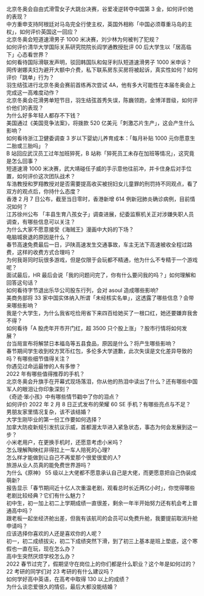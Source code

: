 北京冬奥会自由式滑雪女子大跳台决赛，谷爱凌逆转夺中国第 3 金，如何评价她的表现？  
中方重申支持阿根廷对马岛完全行使主权，英国外相称「中国必须尊重马岛的主权」，如何评价英国这一回应？  
北京冬奥会短道速滑男子 1000 米决赛，刘少林为何被判了犯规？  
如何评价清华大学国际关系研究院院长阎学通教授批评 00 后大学生以「居高临下」心态看世界？  
如何看待国际滑联发声明，驳回韩国队和匈牙利队短道速滑男子 1000 米申诉？  
网传谢娜夫妇为避开大额中介费，私下联系房东买房将被起诉，真实性如何？如何评价「跳单」行为？  
羽生结弦进行北京冬奥会赛前首练再次尝试 4A，他有多大可能性在本届冬奥会上完成这一高难度动作？  
北京冬奥会花滑男单短节目，羽生结弦首秀失误，陈巍领跑，金博洋晋级，如何评价他们的表现？  
为什么好多年轻人都存不下钱？  
美国通过《美国竞争法案》，将拨款 520 亿美元「刺激芯片生产」，这会产生什么影响？  
如何看待浙江卫健委调查 3 岁以下婴幼儿养育成本：「每月补贴 1000 元你愿意生二胎或三胎吗」？  
B 站回应武汉员工过年加班猝死，B 站称「猝死员工未存在加班等情况」，这究竟是怎么回事？  
短道速滑 1000 米决赛，武大靖碰任子威的手示意他往前冲，并卡住身后对手位置，如何评价这次团队战术？  
车浩教授和罗翔教授对是否需要提高收买被拐妇女儿童罪的刑罚持不同观点，看了双方的观点后，你持什么态度？  
香港 2 月 7 日公布，截至当日零时，香港新增 614 例新冠肺炎确诊病例，目前情况如何？  
江苏徐州公布 「丰县生育八孩女子」调查进展，纪委监察机关正对涉嫌失职人员调查，有哪些信息可以关注？  
为什么大家不愿意接受《海贼王》漫画中大妈的下场？  
电脑城衰退的原因是什么？  
春节高速免费最后一日，沪陕高速发生交通事故，车主无法下高速被收全程过路费，这样的收费方式合理吗？  
为何我哥同时玩很多游戏，但是仅限于会玩都不精通，他为什么不专精于一个游戏呢？  
面试最后，HR 最后会说「我的问题问完了，你有什么要问我的吗？」如何理解和回答这句话？  
如何看待字节退出乐华公司股东行列，会对 asoul 造成哪些影响?  
美商务部将 33 家中国实体纳入所谓「未经核实名单」，这透露了哪些信息？会带来哪些影响？  
我是个大学生，为什么我省吃俭用省下来四百给她买了一根口红，她还要嫌弃我舍不得？  
如何看待「A 股虎年开市开门红，超 3500 只个股上涨」？股市行情将如何发展？  
台当局宣布将解禁日本福岛等五县食品，原因是什么？将产生哪些影响？  
春节期间学生收到校方冥币红包，多伦多大学道歉，此次失误是文化差异导致的吗？有哪些细节值得关注？  
你遇见过命运最惨的人有多惨？  
2022 年有哪些值得推荐的手机？  
北京冬奥会升旗手在开幕式现场落泪，你从他的热泪中读出了什么？还有哪些中国军人的眼泪让你印象深刻？  
《奇迹·笨小孩》中有哪些情节戳中了你的泪点？  
如何评价 2022 年 2 月 8 日正式发布的荣耀 60 SE 手机？有哪些亮点与不足？  
男朋友家里情况复杂，该不该结婚？  
大学生刚毕业的第一份工作要如何选择？  
加拿大防疫新规引发抗议示威，首都渥太华进入紧急状态，事态为何会发展到这一步？  
小米老用户，在更换手机时，还愿意考虑小米吗？  
怎么理解陶映红非得拉上一车人陪死的心理?  
怎么样才能做到让自己不再爱那个很爱很爱的人?  
旅游从业人员真的能免费世界游吗？  
为什么《原神》 55 级以上大佬都不愿意承认自己是大佬，而更愿意把自己伪装成萌新?  
报告显示「春节期间近十亿人次重温老剧，观看总时长近两亿小时」，你觉得哪些老剧比较经典？它们有什么魅力？  
初中生，初一加上初二上学期成绩一直很差，剩余一年半开始努力还有机会考上普通高中吗？  
跟老板一起坐经济舱出差，但我有该航司的会员可以免费升舱，我要提前取消升舱申请吗？  
应该选择你喜欢的人还是喜欢你的人呢？  
初一，初二成绩拔尖，初二下成绩突然下滑，到了初三上基本是班上垫底，这个寒假也一直在玩，现在怎么办？  
高中生突然厌烦学校怎么办？  
2022 春节过完了，假期坚守在岗位上的你们都是什么职业？这个年是如何过的？  
22 考研的同学们对 23 考研的有什么建议吗？  
如何学好高中英语，在高考中取得 130 以上的成绩？  
为什么谈恋爱很久的情侣，最后大都没能结婚？  

